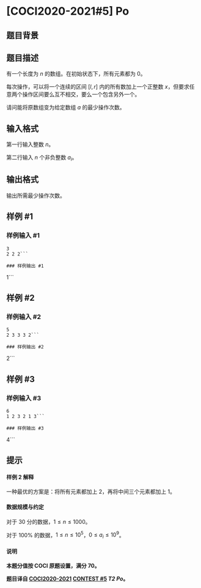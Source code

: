 # [COCI2020-2021#5] Po

## 题目背景



## 题目描述

有一个长度为 $n$ 的数组。在初始状态下，所有元素都为 $0$。

每次操作，可以将一个连续的区间 $[l,r]$ 内的所有数加上一个正整数 $x$，但要求任意两个操作区间要么互不相交，要么一个包含另外一个。

请问能将原数组变为给定数组 $a$ 的最少操作次数。

## 输入格式

第一行输入整数 $n$。

第二行输入 $n$ 个非负整数 $a_i$。

## 输出格式

输出所需最少操作次数。

## 样例 #1

### 样例输入 #1
```
3
2 2 2```

### 样例输出 #1

```
1```

## 样例 #2

### 样例输入 #2
```
5
2 3 3 3 2```

### 样例输出 #2

```
2```

## 样例 #3

### 样例输入 #3
```
6
1 2 3 2 1 3```

### 样例输出 #3

```
4```

## 提示

#### 样例 2 解释

一种最优的方案是：将所有元素都加上 $2$，再将中间三个元素都加上 $1$。

#### 数据规模与约定

对于 $30$ 分的数据，$1 \le n \le 1000$。

对于 $100\%$ 的数据，$1 \le n \le 10^5$，$0 \le a_i \le 10^9$。

#### 说明

**本题分值按 COCI 原题设置，满分 $70$。**

**题目译自 [COCI2020-2021](https://hsin.hr/coci/) [CONTEST #5](https://hsin.hr/coci/contest5_tasks.pdf)  _T2 Po_。**

